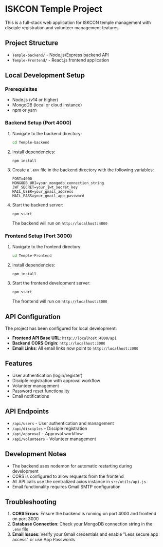 # ISKCON Temple Project

This is a full-stack web application for ISKCON temple management with disciple registration and volunteer management features.

## Project Structure

- `Temple-backend/` - Node.js/Express backend API
- `Temple-Frontend/` - React.js frontend application

## Local Development Setup

### Prerequisites
- Node.js (v14 or higher)
- MongoDB (local or cloud instance)
- npm or yarn

### Backend Setup (Port 4000)

1. Navigate to the backend directory:
   ```bash
   cd Temple-backend
   ```

2. Install dependencies:
   ```bash
   npm install
   ```

3. Create a `.env` file in the backend directory with the following variables:
   ```
   PORT=4000
   MONGODB_URI=your_mongodb_connection_string
   JWT_SECRET=your_jwt_secret_key
   MAIL_USER=your_gmail_address
   MAIL_PASS=your_gmail_app_password
   ```

4. Start the backend server:
   ```bash
   npm start
   ```

   The backend will run on `http://localhost:4000`

### Frontend Setup (Port 3000)

1. Navigate to the frontend directory:
   ```bash
   cd Temple-Frontend
   ```

2. Install dependencies:
   ```bash
   npm install
   ```

3. Start the frontend development server:
   ```bash
   npm start
   ```

   The frontend will run on `http://localhost:3000`

## API Configuration

The project has been configured for local development:

- **Frontend API Base URL**: `http://localhost:4000/api`
- **Backend CORS Origin**: `http://localhost:3000`
- **Email Links**: All email links now point to `http://localhost:3000`

## Features

- User authentication (login/register)
- Disciple registration with approval workflow
- Volunteer management
- Password reset functionality
- Email notifications

## API Endpoints

- `/api/users` - User authentication and management
- `/api/disciples` - Disciple registration
- `/api/approval` - Approval workflow
- `/api/volunteers` - Volunteer management

## Development Notes

- The backend uses nodemon for automatic restarting during development
- CORS is configured to allow requests from the frontend
- All API calls use the centralized axios instance in `src/utils/api.js`
- Email functionality requires Gmail SMTP configuration

## Troubleshooting

1. **CORS Errors**: Ensure the backend is running on port 4000 and frontend on port 3000
2. **Database Connection**: Check your MongoDB connection string in the `.env` file
3. **Email Issues**: Verify your Gmail credentials and enable "Less secure app access" or use App Passwords
